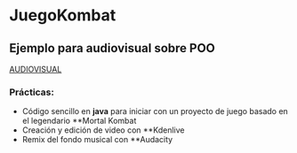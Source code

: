 # JuegoKombat
## Ejemplo para audiovisual sobre POO

[AUDIOVISUAL](https://www.instagram.com/reel/CsmNt01s3HZ/?utm_source=ig_web_copy_link&igshid=MzRlODBiNWFlZA==) 

### Prácticas: 
- Código sencillo en **java** para iniciar con un proyecto de juego basado en el legendario **Mortal Kombat
- Creación y edición de video con **Kdenlive
- Remix del fondo musical con **Audacity
